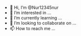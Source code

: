 - 👋 Hi, I’m @Nur12345nur
- 👀 I’m interested in ...
- 🌱 I’m currently learning ...
- 💞️ I’m looking to collaborate on ...
- 📫 How to reach me ...

<!---
Nur12345nur/Nur12345nur is a ✨ special ✨ repository because its `README.md` (this file) appears on your GitHub profile.
You can click the Preview link to take a look at your changes.
--->

